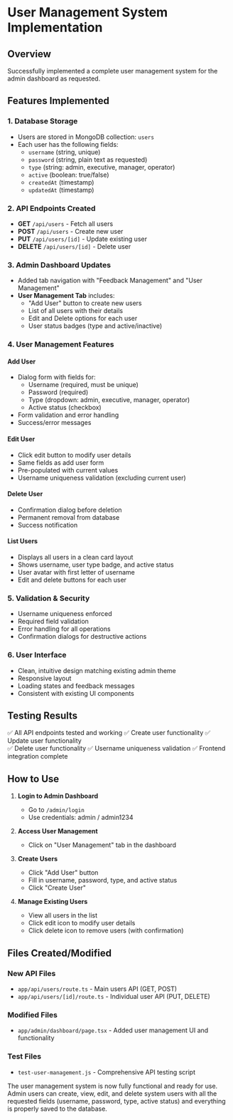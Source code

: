 # User Management System Implementation

## Overview
Successfully implemented a complete user management system for the admin dashboard as requested.

## Features Implemented

### 1. Database Storage
- Users are stored in MongoDB collection: `users`
- Each user has the following fields:
  - `username` (string, unique)
  - `password` (string, plain text as requested)
  - `type` (string: admin, executive, manager, operator)
  - `active` (boolean: true/false)
  - `createdAt` (timestamp)
  - `updatedAt` (timestamp)

### 2. API Endpoints Created
- **GET** `/api/users` - Fetch all users
- **POST** `/api/users` - Create new user
- **PUT** `/api/users/[id]` - Update existing user
- **DELETE** `/api/users/[id]` - Delete user

### 3. Admin Dashboard Updates
- Added tab navigation with "Feedback Management" and "User Management"
- **User Management Tab** includes:
  - "Add User" button to create new users
  - List of all users with their details
  - Edit and Delete options for each user
  - User status badges (type and active/inactive)

### 4. User Management Features

#### Add User
- Dialog form with fields for:
  - Username (required, must be unique)
  - Password (required)
  - Type (dropdown: admin, executive, manager, operator)
  - Active status (checkbox)
- Form validation and error handling
- Success/error messages

#### Edit User
- Click edit button to modify user details
- Same fields as add user form
- Pre-populated with current values
- Username uniqueness validation (excluding current user)

#### Delete User
- Confirmation dialog before deletion
- Permanent removal from database
- Success notification

#### List Users
- Displays all users in a clean card layout
- Shows username, user type badge, and active status
- User avatar with first letter of username
- Edit and delete buttons for each user

### 5. Validation & Security
- Username uniqueness enforced
- Required field validation
- Error handling for all operations
- Confirmation dialogs for destructive actions

### 6. User Interface
- Clean, intuitive design matching existing admin theme
- Responsive layout
- Loading states and feedback messages
- Consistent with existing UI components

## Testing Results
✅ All API endpoints tested and working
✅ Create user functionality
✅ Update user functionality  
✅ Delete user functionality
✅ Username uniqueness validation
✅ Frontend integration complete

## How to Use

1. **Login to Admin Dashboard**
   - Go to `/admin/login`
   - Use credentials: admin / admin1234

2. **Access User Management**
   - Click on "User Management" tab in the dashboard

3. **Create Users**
   - Click "Add User" button
   - Fill in username, password, type, and active status
   - Click "Create User"

4. **Manage Existing Users**
   - View all users in the list
   - Click edit icon to modify user details
   - Click delete icon to remove users (with confirmation)

## Files Created/Modified

### New API Files
- `app/api/users/route.ts` - Main users API (GET, POST)
- `app/api/users/[id]/route.ts` - Individual user API (PUT, DELETE)

### Modified Files
- `app/admin/dashboard/page.tsx` - Added user management UI and functionality

### Test Files
- `test-user-management.js` - Comprehensive API testing script

The user management system is now fully functional and ready for use. Admin users can create, view, edit, and delete system users with all the requested fields (username, password, type, active status) and everything is properly saved to the database.
